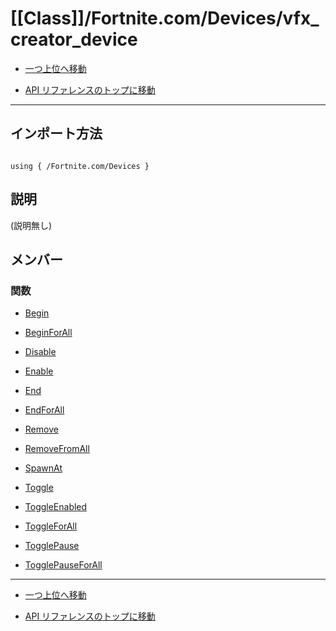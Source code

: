 # [[Class]]/Fortnite.com/Devices/vfx_creator_device

- [一つ上位へ移動](../main.md)

- [API リファレンスのトップに移動](/main.md)

---

## インポート方法

```verse

using { /Fortnite.com/Devices }

```

## 説明

(説明無し)

## メンバー

### 関数

- [Begin](./F_Begin/main.md)

- [BeginForAll](./F_BeginForAll/main.md)

- [Disable](./F_Disable/main.md)

- [Enable](./F_Enable/main.md)

- [End](./F_End/main.md)

- [EndForAll](./F_EndForAll/main.md)

- [Remove](./F_Remove/main.md)

- [RemoveFromAll](./F_RemoveFromAll/main.md)

- [SpawnAt](./F_SpawnAt/main.md)

- [Toggle](./F_Toggle/main.md)

- [ToggleEnabled](./F_ToggleEnabled/main.md)

- [ToggleForAll](./F_ToggleForAll/main.md)

- [TogglePause](./F_TogglePause/main.md)

- [TogglePauseForAll](./F_TogglePauseForAll/main.md)

---

- [一つ上位へ移動](../main.md)

- [API リファレンスのトップに移動](/main.md)
